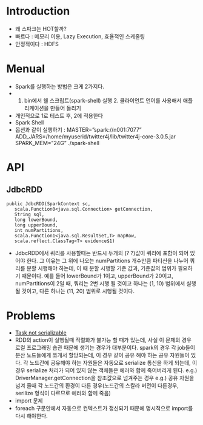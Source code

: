 # Introduction

* 왜 스파크는 HOT할까?
 * 빠르다 : 메모리 이용, Lazy Execution, 효율적인 스케줄링
 * 안정적이다 : HDFS

# Menual

* Spark를 실행하는 방법은 크게 2가지다.
* 1. bin에서 쉘 스크립트(spark-shell) 실행 2. 클라이언트 언어를 사용해서 애플리케이션을 만들어 돌리기
* 개인적으로 1로 테스트 후, 2에 적용한다
* Spark Shell
 * 옵션과 같이 실행하기
 : MASTER=”spark://n001:7077” ADD_JARS=/home/myuserid/twitter4j/lib/twitter4j-core-3.0.5.jar SPARK_MEM=”24G” ./spark-shell 

# API
## JdbcRDD
    public JdbcRDD(SparkContext sc,
       scala.Function0<java.sql.Connection> getConnection,
       String sql,
       long lowerBound,
       long upperBound,
       int numPartitions,
       scala.Function1<java.sql.ResultSet,T> mapRow,
       scala.reflect.ClassTag<T> evidence$1)
* JdbcRDD에서 쿼리를 사용할때는 반드시 두개의 (? ?)값이 쿼리에 포함이 되어 있어야 한다. 그 이유는 그 위에 나오는 numPartitions 개수만큼 파티션을 나누어 쿼리를 분할 시행해야 하는데, 이 때 분할 시행할 기준 값과, 기준값의 범위가 필요하기 때문이다. 
예를 들어 lowerBound가 1이고,  upperBound가 20이고, numPartitions이 2일 때, 쿼리는 2번 시행 될 것이고 하나는 (1, 10) 범위에서 실행될 것이고, 다른 하나는 (11, 20) 범위로 시행될 것이다.
 

# Problems

* [Task not serializable](http://stackoverflow.com/questions/22592811/task-not-serializable-java-io-notserializableexception-when-calling-function-ou)
 * RDD의 action이 실행될때 직렬화가 불가능 할 때가 있는데, 사실 이 문제의 경우 로컬 프로그래밍 습관 때문에 생기는 경우가 대부분이다.
 spark의 경우 각 job들이 분산 노드들에게 쪼개서 할당되는데, 이 경우 같이 공유 해야 하는 공유 자원들이 있다. 
 각 노드간에 공유해야 하는 자원들은 자동으로 serialize 통신을 하게 되는데, 
 이 경우 serialize 처리가 되어 있지 않는 객체들은 에러와 함께 죽어버리게 된다.
 e.g.) DriverManager.getConnection을 참조값으로 넘겨주는 경우
 e.g.) 공유 자원을 넘겨 줄때 각 노드간의 환경이 다른 경우(노드간의 스칼라 버전이 다른경우, serilize 형식이 다르므로 에러와 함께 죽음)
* import 문제
 * foreach 구문안에서 자동으로 컨텍스트가 갱신되기 때문에 명시적으로 import를 다시 해야한다.
